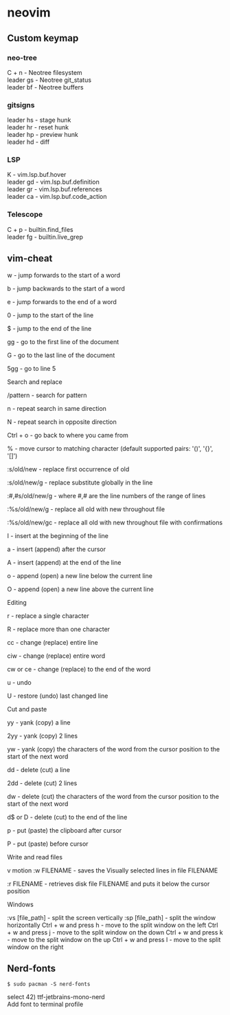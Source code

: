 # neovim

## Custom keymap

### neo-tree
C + n - Neotree filesystem  
leader gs - Neotree git_status  
leader bf - Neotree buffers   

### gitsigns
leader hs - stage hunk   
leader hr - reset hunk  
leader hp - preview hunk  
leader hd - diff

### LSP
K - vim.lsp.buf.hover  
leader gd - vim.lsp.buf.definition  
leader gr - vim.lsp.buf.references  
leader ca - vim.lsp.buf.code_action  

### Telescope
C + p - builtin.find_files  
leader fg - builtin.live_grep


## vim-cheat

w - jump forwards to the start of a word

b - jump backwards to the start of a word

e - jump forwards to the end of a word

0 - jump to the start of the line

$ - jump to the end of the line

gg - go to the first line of the document

G - go to the last line of the document

5gg - go to line 5



Search and replace

/pattern - search for pattern

n - repeat search in same direction

N - repeat search in opposite direction

Ctrl + o - go back to where you came from

% - move cursor to matching character (default supported pairs: '()', '{}', '[]')

:s/old/new - replace first occurrence of old

:s/old/new/g - replace  substitute globally in the line

:#,#s/old/new/g - where #,# are the line numbers of the range of lines

:%s/old/new/g - replace all old with new throughout file

:%s/old/new/gc - replace all old with new throughout file with confirmations



I - insert at the beginning of the line

a - insert (append) after the cursor

A - insert (append) at the end of the line

o - append (open) a new line below the current line

O - append (open) a new line above the current line



Editing

r - replace a single character

R - replace more than one character

cc - change (replace) entire line

ciw - change (replace) entire word

cw or ce - change (replace) to the end of the word

u - undo

U - restore (undo) last changed line



Cut and paste

yy - yank (copy) a line

2yy - yank (copy) 2 lines

yw - yank (copy) the characters of the word from the cursor position to the start of the next word

dd - delete (cut) a line

2dd - delete (cut) 2 lines

dw - delete (cut) the characters of the word from the cursor position to the start of the next word

d$ or D - delete (cut) to the end of the line

p - put (paste) the clipboard after cursor

P - put (paste) before cursor



Write and read files

v motion :w FILENAME - saves the Visually selected lines in file FILENAME

:r FILENAME - retrieves disk file FILENAME and puts it below the cursor position


Windows

:vs [file_path] - split the screen vertically
:sp [file_path] - split the window horizontally
Ctrl + w and press h - move to the split window on the left
Ctrl + w and press j - move to the split window on the down
Ctrl + w and press k - move to the split window on the up
Ctrl + w and press l - move to the split window on the right




## Nerd-fonts
```
$ sudo pacman -S nerd-fonts
```
select 42) ttf-jetbrains-mono-nerd  
Add font to terminal profile

